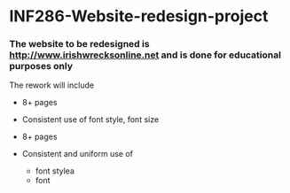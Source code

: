 # INF286-Website-redesign-project
### The website to be redesigned is http://www.irishwrecksonline.net and is done for educational purposes only

The rework will include
*  8+ pages
*  Consistent use of 
font style, font size 
 
* 8+ pages
* Consistent and uniform use of
  * font stylea
  * font
